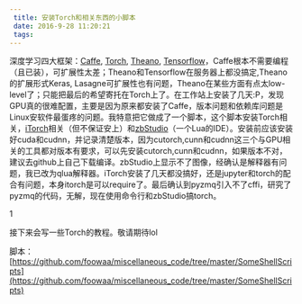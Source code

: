 ```yaml
---
 title: 安装Torch和相关东西的小脚本
 date: 2016-9-28 11:20:21
 tags:
---
```

深度学习四大框架：[Caffe](http://caffe.berkeleyvision.org), [Torch](http://torch.ch), [Theano](http://deeplearning.net/software/theano/), [Tensorflow](https://www.tensorflow.org/)，Caffe根本不需要编程（且已装），可扩展性太差；Theano和Tensorflow在服务器上都没搞定,Theano的扩展形式Keras, Lasagne可扩展性也有问题，Theano在某些方面有点太low-level了；只能把最后的希望寄托在Torch上了。在工作站上安装了几天:P，发现GPU真的很难配置，主要是因为原来都安装了Caffe，版本问题和依赖库问题是Linux安软件最蛋疼的问题。我特意把它做成了一个脚本，这个脚本安装Torch相关，[iTorch](https://github.com/facebook/iTorch)相关（但不保证安上）和[zbStudio](https://studio.zerobrane.com/)（一个Lua的IDE）。安装前应该安装好cuda和cudnn，并记录清楚版本，因为cutorch,cunn和cudnn这三个与GPU相关的工具都对版本有要求，可以先安装cutorch,cunn和cudnn，如果版本不对，建议去github上自己下载编译。zbStudio上显示不了图像，经确认是解释器有问题，我已改为qlua解释器。iTorch安装了几天都没搞好，还是jupyter和torch的配合有问题，本身itorch是可以require了。最后确认到pyzmq引入不了cffi，研究了pyzmq的代码，无解，现在使用命令行和zbStudio搞torch。

1

接下来会写一些Torch的教程。敬请期待lol

脚本：[https://github.com/foowaa/miscellaneous_code/tree/master/SomeShellScripts](https://github.com/foowaa/miscellaneous_code/tree/master/SomeShellScripts)